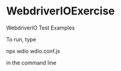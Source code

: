 # WebdriverIOExercise
WebdriverIO Test Examples

To run, type

npx wdio wdio.conf.js

in the command line
